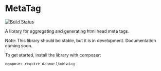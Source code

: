 # MetaTag

[![Build Status](https://travis-ci.org/danmurf/MetaTag.svg?branch=master)](https://travis-ci.org/danmurf/MetaTag)

A library for aggregating and generating html head meta tags.

Note: This library should be stable, but it is in development. Documentation coming soon.

To get started, install the library with composer:

`composer require danmurf/metatag`
